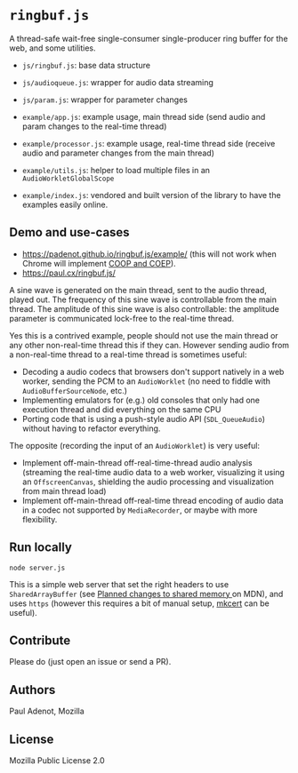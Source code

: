 # `ringbuf.js`

A thread-safe wait-free single-consumer single-producer ring buffer for the web,
and some utilities.

- `js/ringbuf.js`: base data structure
- `js/audioqueue.js`: wrapper for audio data streaming
- `js/param.js`: wrapper for parameter changes


- `example/app.js`: example usage, main thread side (send audio and param
  changes to the real-time thread)
- `example/processor.js`: example usage, real-time thread side (receive audio
  and parameter changes from the main thread)
- `example/utils.js`: helper to load multiple files in an `AudioWorkletGlobalScope`
- `example/index.js`: vendored and built version of the library to have the
  examples easily online.

## Demo and use-cases

- <https://padenot.github.io/ringbuf.js/example/> (this will not work when Chrome will
implement [COOP and
COEP](https://developer.mozilla.org/en-US/docs/Web/JavaScript/Reference/Global_Objects/SharedArrayBuffer/Planned_changes)).
- <https://paul.cx/ringbuf.js/>

A sine wave is generated on the main thread, sent to the audio thread, played
out. The frequency of this sine wave is controllable from the main thread. The
amplitude of this sine wave is also controllable: the amplitude parameter is
communicated lock-free to the real-time thread.

Yes this is a contrived example, people should not use the main thread or any
other non-real-time thread this if they can. However sending audio from a
non-real-time thread to a real-time thread is sometimes useful:

- Decoding a audio codecs that browsers don't support natively in a web worker,
  sending the PCM to an `AudioWorklet` (no need to fiddle with
  `AudioBufferSourceNode`, etc.)
- Implementing emulators for (e.g.) old consoles that only had one execution
  thread and did everything on the same CPU
- Porting code that is using a push-style audio API (`SDL_QueueAudio`) without
  having to refactor everything.

The opposite (recording the input of an `AudioWorklet`) is very useful:

- Implement off-main-thread off-real-time-thread audio analysis (streaming the
  real-time audio data to a web worker, visualizing it using an
  `OffscreenCanvas`, shielding the audio processing and visualization from main
  thread load)
- Implement off-main-thread off-real-time thread encoding of audio data in a
  codec not supported by `MediaRecorder`, or maybe with more flexibility.

## Run locally

`node server.js`

This is a simple web server that set the right headers to use
`SharedArrayBuffer` (see [Planned changes to shared memory
](https://developer.mozilla.org/en-US/docs/Web/JavaScript/Reference/Global_Objects/SharedArrayBuffer/Planned_changes)
on MDN), and uses `https` (however this requires a bit of manual setup,
[mkcert](https://github.com/FiloSottile/mkcert) can be useful).

## Contribute

Please do (just open an issue or send a PR).

## Authors

Paul Adenot, Mozilla

## License

Mozilla Public License 2.0
